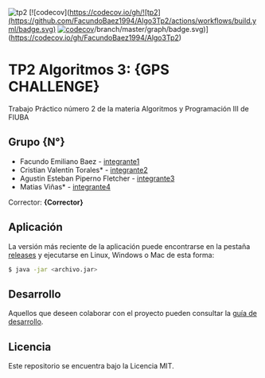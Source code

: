 ![tp2](https://github.com/FacundoBaez1994/Algo3Tp2/actions/workflows/build.yml/badge.svg) [![codecov](https://codecov.io/gh/![tp2](https://github.com/FacundoBaez1994/Algo3Tp2/actions/workflows/build.yml/badge.svg) [![codecov](https://codecov.io/gh/FacundoBaez1994/Algo3Tp2/branch/master/graph/badge.svg)](https://codecov.io/gh/FacundoBaez1994/Algo3Tp2)/branch/master/graph/badge.svg)](https://codecov.io/gh/FacundoBaez1994/Algo3Tp2)

# TP2 Algoritmos 3: {GPS CHALLENGE} 

Trabajo Práctico número 2 de la materia Algoritmos y Programación III de FIUBA

## Grupo {N°}

* Facundo Emiliano Baez - [integrante1](https://github.com/FacundoBaez1994)
* Cristian Valentín Torales* - [integrante2](https://github.com/cvtorales)
*  Agustin Esteban Piperno Fletcher - [integrante3](https://github.com/agustinpiperno)
* Matias Viñas* - [integrante4](https://github.com/matiasviñas)

Corrector: **{Corrector}**

## Aplicación

La versión más reciente de la aplicación puede encontrarse en la pestaña [releases](https://github.com/FacundoBaez1994/Algo3Tp2/releases/latest) y ejecutarse en Linux, Windows o Mac de esta forma:

```bash
$ java -jar <archivo.jar>
```

## Desarrollo

Aquellos que deseen colaborar con el proyecto pueden consultar la [guía de desarrollo](./docs/Desarrollo.md).

## Licencia

Este repositorio se encuentra bajo la Licencia MIT.
